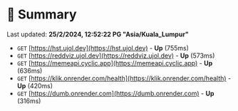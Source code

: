 # 📖 Summary
Last updated: **25/2/2024, 12:52:22 PG "Asia/Kuala_Lumpur"**

- `GET` [https://hst.ujol.dev](https://hst.ujol.dev) - **Up** (755ms)
- `GET` [https://reddviz.ujol.dev](https://reddviz.ujol.dev) - **Up** (573ms)
- `GET` [https://memeapi.cyclic.app](https://memeapi.cyclic.app) - **Up** (636ms)
- `GET` [https://klik.onrender.com/health](https://klik.onrender.com/health) - **Up** (420ms)
- `GET` [https://dumb.onrender.com](https://dumb.onrender.com) - **Up** (316ms)

